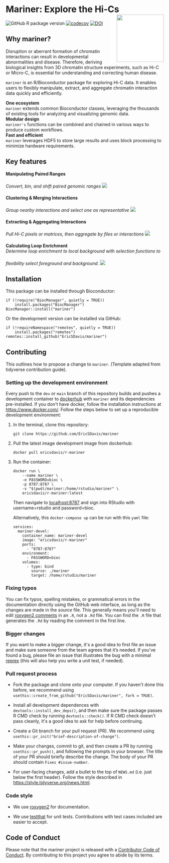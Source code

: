 # Mariner: Explore the Hi-Cs <img src="man/figures/mariner.png" id="mariner_logo" align="right" width="150px" style="padding-left:20px; background-color:white"/>

<!-- badges: start -->
![GitHub R package version](https://img.shields.io/github/r-package/v/EricSDavis/mariner?style=plastic)
[![codecov](https://codecov.io/gh/EricSDavis/mariner/branch/main/graph/badge.svg?token=4ENGMZD4FR)](https://codecov.io/gh/EricSDavis/mariner)
[![DOI](https://zenodo.org/badge/475953890.svg)](https://zenodo.org/badge/latestdoi/475953890)
<!-- badges: end -->

## Why mariner?

Disruption or aberrant formation of chromatin interactions can result in
developmental abnormalities and disease. Therefore, deriving biological
insights from 3D chromatin structure experiments, such as Hi-C or Micro-C,
is essential for understanding and correcting human disease.

`mariner` is an R/Bioconductor package for exploring Hi-C data. It enables
users to flexibly manipulate, extract, and aggregate chromatin interaction
data quickly and efficiently.

<div class = "row">
<div class = "col-md-4">
<b>One ecosystem</b><br>
<code>mariner</code> extends common Bioconductor classes, leveraging the thousands of
existing tools for analyzing and visualizing genomic data.
</div>
  
<div class = "col-md-4">
<b>Modular design</b><br>
<code>mariner's</code> functions can be combined and chained in various ways to produce
custom workflows.
</div>
  
<div class = "col-md-4">
<b>Fast and efficient</b><br>
<code>mariner</code> leverages HDF5 to store large results and uses block processing
to minimize hardware requirements.
</div>
</div>

## Key features

<div class="row">
<div class="col-md-6" style="margin-bottom:20px; max-width:500px">
<b>Manipulating Paired Ranges</b><br>
<i>Convert, bin, and shift paired genomic ranges</i>
<img src="man/figures/binningFigure2.png" style="padding-top:20px;"></img>
</div>
  
<div class="col-md-6" style="margin-bottom:20px; max-width:500px">
<b>Clustering & Merging Interactions</b><br>
<i>Group nearby interactions and select one as representative</i>
<img src="man/figures/mergingFigure.png" style="padding-top:20px;"></img>
</div>
</div>
 
<div class="row">
<div class="col-md-6" style="margin-bottom:20px; max-width:500px">
<b>Extracting & Aggregating Interactions</b><br>
<i>Pull Hi-C pixels or matrices, then aggregate by files or interactions</i>
<img src="man/figures/aggregateFigure.png" style="padding-top:20px;"></img>
</div>

<div class="col-md-6" style="margin-bottom:20px; max-width:500px">
<b>Calculating Loop Enrichment</b><br>
<i>Determine loop enrichment to local background with
selection functions to flexibility select foreground
and background.</i>
<img src="man/figures/enrichmentFigure.png" style="padding-top:20px;"></img>
</div>
</div>

## Installation

This package can be installed through Bioconductor:

```{r}
if (!require("BiocManager", quietly = TRUE))
    install.packages("BiocManager")
BiocManager::install("mariner")
```

Or the development version can be installed via GitHub:

```{r}
if (!requireNamespace("remotes", quietly = TRUE))
    install.packages("remotes")
remotes::install_github("EricSDavis/mariner")
```

## Contributing

This outlines how to propose a change to `mariner`. (Template adapted
from tidyverse contribution guide).

### Setting up the development environment

Every push to the `dev` or `main` branch of this repository builds
and pushes a development container to [dockerhub](https://hub.docker.com/r/ericsdavis/r-mariner) 
with `mariner` and its dependencies pre-installed. If you don't
have docker, follow the installation instructions at
https://www.docker.com/.
Follow the steps below to set up a reproducible development
environment:

1. In the terminal, clone this repository:

    ```{bash}
    git clone https://github.com/EricSDavis/mariner
    ```

2. Pull the latest image development image from dockerhub:

    ```{bash}
    docker pull ericsdavis/r-mariner
    ```

3. Run the container:

    ```{bash}
    docker run \
        --name mariner \
        -e PASSWORD=bioc \
        -p 8787:8787 \
        -v "$(pwd)/mariner:/home/rstudio/mariner" \
        ericsdavis/r-mariner:latest
    ```
    Then navigate to [localhost:8787](localhost:8787) and sign
    into RStudio with username=rstudio and password=bioc.

    Alternatively, this `docker-compose up` can be run with this
    `yaml` file:
        
    ```{yaml}
    services:
      mariner-devel:
        container_name: mariner-devel
        image: "ericsdavis/r-mariner"
        ports:
          - "8787:8787"
        environment:
          - PASSWORD=bioc
        volumes:
          - type: bind
            source: ./mariner
            target: /home/rstudio/mariner
    ```

### Fixing typos

You can fix typos, spelling mistakes, or grammatical errors in the
documentation directly using the GitHub web interface, as long as the
changes are made in the _source_ file.  This generally means you'll
need to edit [roxygen2
comments](https://roxygen2.r-lib.org/articles/roxygen2.html) in an
`.R`, not a `.Rd` file.  You can find the `.R` file that generates the
`.Rd` by reading the comment in the first line.

### Bigger changes

If you want to make a bigger change, it's a good idea to first file an
issue and make sure someone from the team agrees that it’s needed.  If
you’ve found a bug, please file an issue that illustrates the bug with
a minimal [reprex](https://www.tidyverse.org/help/#reprex) (this will
also help you write a unit test, if needed).

### Pull request process

*   Fork the package and clone onto your computer. If you haven't done
    this before, we recommend using
    `usethis::create_from_github("EricSDavis/mariner", fork = TRUE)`.

*   Install all development dependences with
    `devtools::install_dev_deps()`, and then make sure the package
    passes R CMD check by running `devtools::check()`.  If R CMD check
    doesn't pass cleanly, it's a good idea to ask for help before
    continuing.
*   Create a Git branch for your pull request (PR). We recommend using
    `usethis::pr_init("brief-description-of-change")`.

*   Make your changes, commit to git, and then create a PR by running
    `usethis::pr_push()`, and following the prompts in your browser.
    The title of your PR should briefly describe the change.  The body
    of your PR should contain `Fixes #issue-number`.

*  For user-facing changes, add a bullet to the top of `NEWS.md`
   (i.e. just below the first header). Follow the style described in
   <https://style.tidyverse.org/news.html>.

### Code style

*  We use [roxygen2](https://cran.r-project.org/package=roxygen2)
   for documentation.

*  We use [testthat](https://cran.r-project.org/package=testthat) for
   unit tests.
   Contributions with test cases included are easier to accept.

## Code of Conduct

Please note that the mariner project is released with a
[Contributor Code of Conduct](CODE_OF_CONDUCT.md). By contributing to
this project you agree to abide by its terms.
